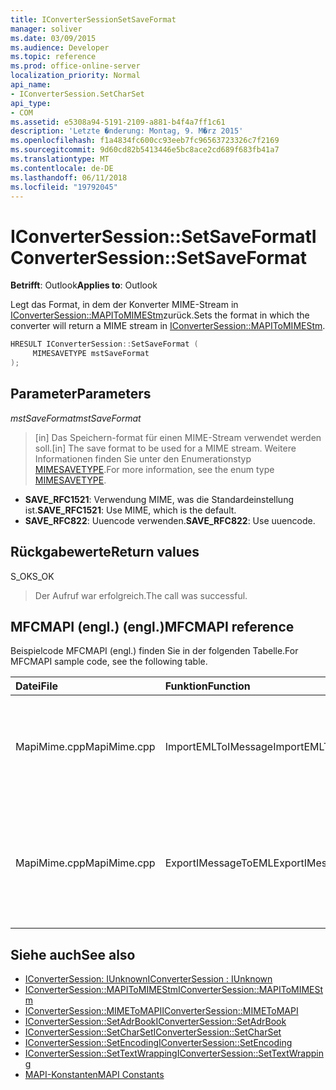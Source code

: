 ```yaml
---
title: IConverterSessionSetSaveFormat
manager: soliver
ms.date: 03/09/2015
ms.audience: Developer
ms.topic: reference
ms.prod: office-online-server
localization_priority: Normal
api_name:
- IConverterSession.SetCharSet
api_type:
- COM
ms.assetid: e5308a94-5191-2109-a881-b4f4a7ff1c61
description: 'Letzte �nderung: Montag, 9. M�rz 2015'
ms.openlocfilehash: f1a4834fc600cc93eeb7fc96563723326c7f2169
ms.sourcegitcommit: 9d60cd82b5413446e5bc8ace2cd689f683fb41a7
ms.translationtype: MT
ms.contentlocale: de-DE
ms.lasthandoff: 06/11/2018
ms.locfileid: "19792045"
---
```

# <a name="iconvertersessionsetsaveformat"></a><span data-ttu-id="d2cab-103">IConverterSession::SetSaveFormat</span><span class="sxs-lookup"><span data-stu-id="d2cab-103">IConverterSession::SetSaveFormat</span></span>

<span data-ttu-id="d2cab-104">**Betrifft**: Outlook</span><span class="sxs-lookup"><span data-stu-id="d2cab-104">**Applies to**: Outlook</span></span> 
  
<span data-ttu-id="d2cab-105">Legt das Format, in dem der Konverter MIME-Stream in [IConverterSession::MAPIToMIMEStm](iconvertersession-mapitomimestm.md)zurück.</span><span class="sxs-lookup"><span data-stu-id="d2cab-105">Sets the format in which the converter will return a MIME stream in [IConverterSession::MAPIToMIMEStm](iconvertersession-mapitomimestm.md).</span></span>
  
```cpp
HRESULT IConverterSession::SetSaveFormat ( 
     MIMESAVETYPE mstSaveFormat 
);
```

## <a name="parameters"></a><span data-ttu-id="d2cab-106">Parameter</span><span class="sxs-lookup"><span data-stu-id="d2cab-106">Parameters</span></span>

<span data-ttu-id="d2cab-107">_mstSaveFormat_</span><span class="sxs-lookup"><span data-stu-id="d2cab-107">_mstSaveFormat_</span></span>
  
> <span data-ttu-id="d2cab-108">[in] Das Speichern-format für einen MIME-Stream verwendet werden soll.</span><span class="sxs-lookup"><span data-stu-id="d2cab-108">[in] The save format to be used for a MIME stream.</span></span> <span data-ttu-id="d2cab-109">Weitere Informationen finden Sie unter den Enumerationstyp [MIMESAVETYPE](http://msdn.microsoft.com/de-de/library/ms715128%28VS.85%29.aspx).</span><span class="sxs-lookup"><span data-stu-id="d2cab-109">For more information, see the enum type [MIMESAVETYPE](http://msdn.microsoft.com/de-de/library/ms715128%28VS.85%29.aspx).</span></span>
    
  - <span data-ttu-id="d2cab-110">**SAVE_RFC1521**: Verwendung MIME, was die Standardeinstellung ist.</span><span class="sxs-lookup"><span data-stu-id="d2cab-110">**SAVE_RFC1521**: Use MIME, which is the default.</span></span>      
  - <span data-ttu-id="d2cab-111">**SAVE_RFC822**: Uuencode verwenden.</span><span class="sxs-lookup"><span data-stu-id="d2cab-111">**SAVE_RFC822**: Use uuencode.</span></span>
    
## <a name="return-values"></a><span data-ttu-id="d2cab-112">Rückgabewerte</span><span class="sxs-lookup"><span data-stu-id="d2cab-112">Return values</span></span>

<span data-ttu-id="d2cab-113">S_OK</span><span class="sxs-lookup"><span data-stu-id="d2cab-113">S_OK</span></span>
  
> <span data-ttu-id="d2cab-114">Der Aufruf war erfolgreich.</span><span class="sxs-lookup"><span data-stu-id="d2cab-114">The call was successful.</span></span>
    
## <a name="mfcmapi-reference"></a><span data-ttu-id="d2cab-115">MFCMAPI (engl.) (engl.)</span><span class="sxs-lookup"><span data-stu-id="d2cab-115">MFCMAPI reference</span></span>

<span data-ttu-id="d2cab-116">Beispielcode MFCMAPI (engl.) finden Sie in der folgenden Tabelle.</span><span class="sxs-lookup"><span data-stu-id="d2cab-116">For MFCMAPI sample code, see the following table.</span></span>
  
|<span data-ttu-id="d2cab-117">**Datei**</span><span class="sxs-lookup"><span data-stu-id="d2cab-117">**File**</span></span>|<span data-ttu-id="d2cab-118">**Funktion**</span><span class="sxs-lookup"><span data-stu-id="d2cab-118">**Function**</span></span>|<span data-ttu-id="d2cab-119">**Comment**</span><span class="sxs-lookup"><span data-stu-id="d2cab-119">**Comment**</span></span>|
|:-----|:-----|:-----|
|<span data-ttu-id="d2cab-120">MapiMime.cpp</span><span class="sxs-lookup"><span data-stu-id="d2cab-120">MapiMime.cpp</span></span>  <br/> |<span data-ttu-id="d2cab-121">ImportEMLToIMessage</span><span class="sxs-lookup"><span data-stu-id="d2cab-121">ImportEMLToIMessage</span></span>  <br/> |<span data-ttu-id="d2cab-122">MFCMAPI (engl.) wandelt MimeToMAPI eine EML-Datei an einen MAPI-Nachricht.</span><span class="sxs-lookup"><span data-stu-id="d2cab-122">MFCMAPI uses MimeToMAPI to convert an EML file to a MAPI message.</span></span>  <br/> |
|<span data-ttu-id="d2cab-123">MapiMime.cpp</span><span class="sxs-lookup"><span data-stu-id="d2cab-123">MapiMime.cpp</span></span>  <br/> |<span data-ttu-id="d2cab-124">ExportIMessageToEML</span><span class="sxs-lookup"><span data-stu-id="d2cab-124">ExportIMessageToEML</span></span>  <br/> |<span data-ttu-id="d2cab-125">MFCMAPI (engl.) wird MAPIToMIMEStm verwendet, um eine MAPI-Nachricht in einer EML-Datei zu konvertieren.</span><span class="sxs-lookup"><span data-stu-id="d2cab-125">MFCMAPI uses MAPIToMIMEStm to convert a MAPI message to an EML file.</span></span>  <br/> |
   
## <a name="see-also"></a><span data-ttu-id="d2cab-126">Siehe auch</span><span class="sxs-lookup"><span data-stu-id="d2cab-126">See also</span></span>

- [<span data-ttu-id="d2cab-127">IConverterSession: IUnknown</span><span class="sxs-lookup"><span data-stu-id="d2cab-127">IConverterSession : IUnknown</span></span>](iconvertersessioniunknown.md)
- [<span data-ttu-id="d2cab-128">IConverterSession::MAPIToMIMEStm</span><span class="sxs-lookup"><span data-stu-id="d2cab-128">IConverterSession::MAPIToMIMEStm</span></span>](iconvertersession-mapitomimestm.md)
- [<span data-ttu-id="d2cab-129">IConverterSession::MIMEToMAPI</span><span class="sxs-lookup"><span data-stu-id="d2cab-129">IConverterSession::MIMEToMAPI</span></span>](iconvertersession-mimetomapi.md)
- [<span data-ttu-id="d2cab-130">IConverterSession::SetAdrBook</span><span class="sxs-lookup"><span data-stu-id="d2cab-130">IConverterSession::SetAdrBook</span></span>](iconvertersession-setadrbook.md)
- [<span data-ttu-id="d2cab-131">IConverterSession::SetCharSet</span><span class="sxs-lookup"><span data-stu-id="d2cab-131">IConverterSession::SetCharSet</span></span>](iconvertersession-setcharset.md)
- [<span data-ttu-id="d2cab-132">IConverterSession::SetEncoding</span><span class="sxs-lookup"><span data-stu-id="d2cab-132">IConverterSession::SetEncoding</span></span>](iconvertersession-setencoding.md)
- [<span data-ttu-id="d2cab-133">IConverterSession::SetTextWrapping</span><span class="sxs-lookup"><span data-stu-id="d2cab-133">IConverterSession::SetTextWrapping</span></span>](iconvertersession-settextwrapping.md)
- [<span data-ttu-id="d2cab-134">MAPI-Konstanten</span><span class="sxs-lookup"><span data-stu-id="d2cab-134">MAPI Constants</span></span>](mapi-constants.md)

